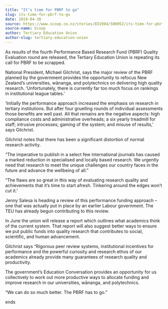 ```yaml
---
title: "It’s time for PBRF to go"
slug: its-time-for-pbrf-to-go
date: 2019-04-30
source: https://www.scoop.co.nz/stories/ED1904/S00052/its-time-for-pbrf-to-go.htm
source-name: Scoop
author: Tertiary Education Union
author-slug: tertiary-education-union
---
```


<p>As results of the fourth Performance Based Research
Fund (PBRF) Quality Evaluation round are released, the
Tertiary Education Union is repeating its call for PBRF to
be scrapped.</p>

<p>National President, Michael Gilchrist,
says the major review of the PBRF planned by the government
provides the opportunity to refocus New Zealand’s
universities, wānanga, and polytechnics on delivering high
quality research. ‘Unfortunately, there is currently far
too much focus on rankings in institutional league
tables.’</p>

<p>‘Initially the performance approach
increased the emphasis on research in tertiary institutions.
But after four gruelling rounds of individual assessments
those benefits are well past. All that remains are the
negative aspects: high compliance costs and administrative
overheads; a six yearly treadmill for staff; intrusive
processes; gaming of the system; and misuse of results,’
says Gilchrist.</p>

<p>Gilchrist notes that there has been
a significant distortion of normal research activity.</p>

<p>“The imperative to publish in a select few
international journals has caused a marked reduction in
specialised and locally based research. We urgently need
that research to meet the unique challenges our country
faces in the future and advance the wellbeing of all.”</p>

<p>“The flaws are so great in this way of evaluating
research quality and achievements that it’s time to start
afresh. Tinkering around the edges won’t cut it.’</p>

<p>Jenny Salesa is heading a review of this performance
funding approach – one that was actually put in place by
an earlier Labour government. The TEU has already begun
contributing to this review.<p>

<p>In June the union will
release a report which outlines what academics think of the
current system. That report will also suggest better ways to
ensure we put public funds into quality research that
contributes to social, scientific, and human
advancement.</p>

<p>Gilchrist says “Rigorous peer review
systems, institutional incentives for performance and the
powerful curiosity and research ethos of our academics
already provide many guarantees of research quality and
productivity.</p>

<p>The government’s Education
Conversation provides an opportunity for us collectively to
work out more productive ways to allocate funding and
improve research in our universities, wānanga, and
polytechnics.</p>

<p>“We can do so much better. The PBRF
has to
go.”</p>

<p>ends<p>

<p></p>